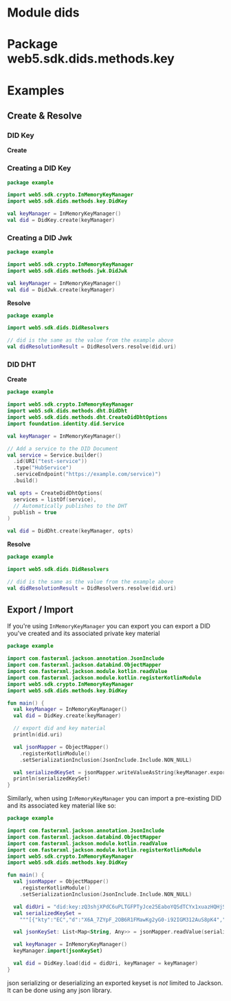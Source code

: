 # Module dids

# Package web5.sdk.dids.methods.key

# Examples

## Create & Resolve

### DID Key

**Create**

### Creating a DID Key

```kt
package example

import web5.sdk.crypto.InMemoryKeyManager
import web5.sdk.dids.methods.key.DidKey

val keyManager = InMemoryKeyManager()
val did = DidKey.create(keyManager)
```

### Creating a DID Jwk

```kt
package example

import web5.sdk.crypto.InMemoryKeyManager
import web5.sdk.dids.methods.jwk.DidJwk

val keyManager = InMemoryKeyManager()
val did = DidJwk.create(keyManager)
```

**Resolve**

```kt
package example

import web5.sdk.dids.DidResolvers

// did is the same as the value from the example above
val didResolutionResult = DidResolvers.resolve(did.uri)
```

### DID DHT

**Create**

```kt
package example

import web5.sdk.crypto.InMemoryKeyManager
import web5.sdk.dids.methods.dht.DidDht
import web5.sdk.dids.methods.dht.CreateDidDhtOptions
import foundation.identity.did.Service

val keyManager = InMemoryKeyManager()

// Add a service to the DID Document
val service = Service.builder()
  .id(URI("test-service"))
  .type("HubService")
  .serviceEndpoint("https://example.com/service)")
  .build()

val opts = CreateDidDhtOptions(
  services = listOf(service),
  // Automatically publishes to the DHT
  publish = true
)

val did = DidDht.create(keyManager, opts)
```

**Resolve**

```kt
package example

import web5.sdk.dids.DidResolvers

// did is the same as the value from the example above
val didResolutionResult = DidResolvers.resolve(did.uri)
```

## Export / Import

If you're using `InMemoryKeyManager` you can export you can export a DID you've created and its associated private key
material

```kt
package example

import com.fasterxml.jackson.annotation.JsonInclude
import com.fasterxml.jackson.databind.ObjectMapper
import com.fasterxml.jackson.module.kotlin.readValue
import com.fasterxml.jackson.module.kotlin.registerKotlinModule
import web5.sdk.crypto.InMemoryKeyManager
import web5.sdk.dids.methods.key.DidKey

fun main() {
  val keyManager = InMemoryKeyManager()
  val did = DidKey.create(keyManager)

  // export did and key material
  println(did.uri)

  val jsonMapper = ObjectMapper()
    .registerKotlinModule()
    .setSerializationInclusion(JsonInclude.Include.NON_NULL)

  val serializedKeySet = jsonMapper.writeValueAsString(keyManager.export())
  println(serializedKeySet)
}
```

Similarly, when using `InMemoryKeyManager` you can import a pre-existing DID and its associated key material like so:

```kt
package example

import com.fasterxml.jackson.annotation.JsonInclude
import com.fasterxml.jackson.databind.ObjectMapper
import com.fasterxml.jackson.module.kotlin.readValue
import com.fasterxml.jackson.module.kotlin.registerKotlinModule
import web5.sdk.crypto.InMemoryKeyManager
import web5.sdk.dids.methods.key.DidKey

fun main() {
  val jsonMapper = ObjectMapper()
    .registerKotlinModule()
    .setSerializationInclusion(JsonInclude.Include.NON_NULL)

  val didUri = "did:key:zQ3shjXPdC6uPLTGFPTyJce25EaboYQSdTCYx1xuazHQHjSFF"
  val serializedKeySet =
    """[{"kty":"EC","d":"X6A_7ZYpF_2OB6R1FMawKg2yG0-i92IGM312AuS8pK4","use":"sig","crv":"secp256k1","kid":"BEfysC8d0HFZpkXEQlswUHHDAg8gQPT9y2fvDpijfH4","x":"SJIF0v1D3-OPHVP3jaKu4t3e7n5hj1sr4KINCi41qC4","y":"wHKcRjfxcuz5M3DBc6LqNANDuz-kMrIRZsiUPfRd-B8","alg":"ES256K"}]"""

  val jsonKeySet: List<Map<String, Any>> = jsonMapper.readValue(serializedKeySet)

  val keyManager = InMemoryKeyManager()
  keyManager.import(jsonKeySet)

  val did = DidKey.load(did = didUri, keyManager = keyManager)
}
```

json serializing or deserializing an exported keyset is _not_ limited to Jackson. It can be done using any json library.